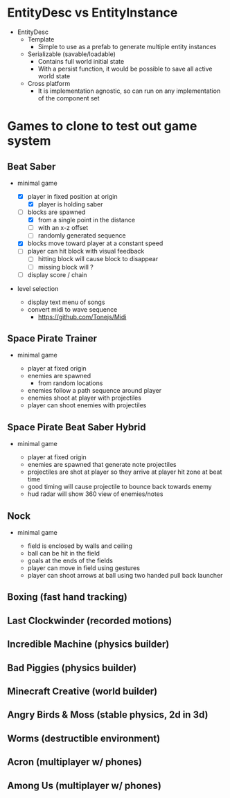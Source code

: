 # EntityDesc vs EntityInstance

- EntityDesc
  - Template
    - Simple to use as a prefab to generate multiple entity instances
  - Serializable (savable/loadable)
    - Contains full world initial state
    - With a persist function, it would be possible to save all active world state
  - Cross platform
    - It is implementation agnostic, so can run on any implementation of the component set

# Games to clone to test out game system

## Beat Saber

- minimal game

  - [x] player in fixed position at origin
    - [x] player is holding saber
  - [ ] blocks are spawned
    - [x] from a single point in the distance
    - [ ] with an x-z offset
    - [ ] randomly generated sequence
  - [x] blocks move toward player at a constant speed
  - [ ] player can hit block with visual feedback
    - [ ] hitting block will cause block to disappear
    - [ ] missing block will ?
  - [ ] display score / chain

- level selection

  - display text menu of songs
  - convert midi to wave sequence
    - https://github.com/Tonejs/Midi

## Space Pirate Trainer

- minimal game

  - player at fixed origin
  - enemies are spawned
    - from random locations
  - enemies follow a path sequence around player
  - enemies shoot at player with projectiles
  - player can shoot enemies with projectiles

## Space Pirate Beat Saber Hybrid

- minimal game

  - player at fixed origin
  - enemies are spawned that generate note projectiles
  - projectiles are shot at player so they arrive at player hit zone at beat time
  - good timing will cause projectile to bounce back towards enemy
  - hud radar will show 360 view of enemies/notes

## Nock

- minimal game

  - field is enclosed by walls and ceiling
  - ball can be hit in the field
  - goals at the ends of the fields
  - player can move in field using gestures
  - player can shoot arrows at ball using two handed pull back launcher

## Boxing (fast hand tracking)

## Last Clockwinder (recorded motions)

## Incredible Machine (physics builder)

## Bad Piggies (physics builder)

## Minecraft Creative (world builder)

## Angry Birds & Moss (stable physics, 2d in 3d)

## Worms (destructible environment)

## Acron (multiplayer w/ phones)

## Among Us (multiplayer w/ phones)
